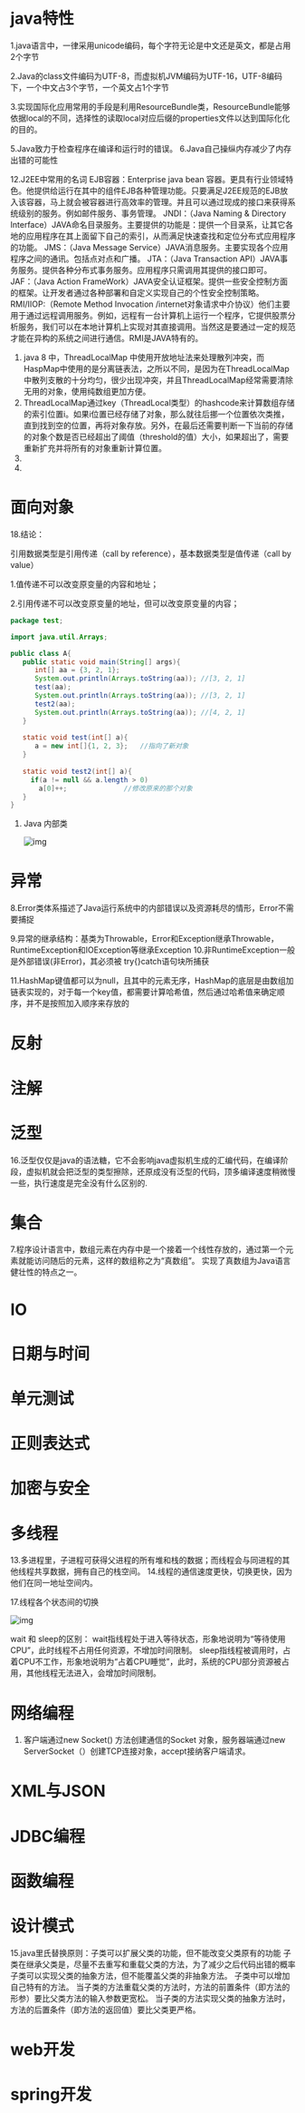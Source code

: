 # java特性

1.java语言中，一律采用unicode编码，每个字符无论是中文还是英文，都是占用2个字节

2.Java的class文件编码为UTF-8，而虚拟机JVM编码为UTF-16，UTF-8编码下，一个中文占3个字节，一个英文占1个字节

3.实现国际化应用常用的手段是利用ResourceBundle类，ResourceBundle能够依据local的不同，选择性的读取local对应后缀的properties文件以达到国际化化的目的。

5.Java致力于检查程序在编译和运行时的错误。
6.Java自己操纵内存减少了内存出错的可能性

12.J2EE中常用的名词
EJB容器：Enterprise java bean 容器。更具有行业领域特色。他提供给运行在其中的组件EJB各种管理功能。只要满足J2EE规范的EJB放入该容器，马上就会被容器进行高效率的管理。并且可以通过现成的接口来获得系统级别的服务。例如邮件服务、事务管理。
JNDI：（Java Naming & Directory Interface）JAVA命名目录服务。主要提供的功能是：提供一个目录系，让其它各地的应用程序在其上面留下自己的索引，从而满足快速查找和定位分布式应用程序的功能。
JMS：（Java Message Service）JAVA消息服务。主要实现各个应用程序之间的通讯。包括点对点和广播。
JTA：（Java Transaction API）JAVA事务服务。提供各种分布式事务服务。应用程序只需调用其提供的接口即可。
JAF：（Java Action FrameWork）JAVA安全认证框架。提供一些安全控制方面的框架。让开发者通过各种部署和自定义实现自己的个性安全控制策略。
RMI/IIOP:（Remote Method Invocation /internet对象请求中介协议）他们主要用于通过远程调用服务。例如，远程有一台计算机上运行一个程序，它提供股票分析服务，我们可以在本地计算机上实现对其直接调用。当然这是要通过一定的规范才能在异构的系统之间进行通信。RMI是JAVA特有的。



1. java 8 中，ThreadLocalMap 中使用开放地址法来处理散列冲突，而HaspMap中使用的是分离链表法，之所以不同，是因为在ThreadLocalMap中散列支散的十分均匀，很少出现冲突，并且ThreadLocalMap经常需要清除无用的对象，使用纯数组更加方便。
2. ThreadLocalMap通过key（ThreadLocal类型）的hashcode来计算数组存储的索引位置i。如果i位置已经存储了对象，那么就往后挪一个位置依次类推，直到找到空的位置，再将对象存放。另外，在最后还需要判断一下当前的存储的对象个数是否已经超出了阈值（threshold的值）大小，如果超出了，需要重新扩充并将所有的对象重新计算位置。
3. 
4. 

# 面向对象

18.结论：

 引用数据类型是引用传递（call by reference），基本数据类型是值传递（call by value） 

1.值传递不可以改变原变量的内容和地址；

2.引用传递不可以改变原变量的地址，但可以改变原变量的内容；

~~~java
package test;

import java.util.Arrays;

public class A{
   public static void main(String[] args){
      int[] aa = {3, 2, 1};
      System.out.println(Arrays.toString(aa)); //[3, 2, 1]
      test(aa);
      System.out.println(Arrays.toString(aa)); //[3, 2, 1]
      test2(aa);
      System.out.println(Arrays.toString(aa)); //[4, 2, 1]
   }
 
   static void test(int[] a){
      a = new int[]{1, 2, 3};   //指向了新对象
   }
 
   static void test2(int[] a){
     if(a != null && a.length > 0)
       a[0]++;              //修改原来的那个对象
   }
}
~~~



1. Java 内部类

    ![img](https://uploadfiles.nowcoder.com/images/20180701/3807435_1530425536125_D49BCBCCF82CF58C566E12F1E3130070) 



# 异常

8.Error类体系描述了Java运行系统中的内部错误以及资源耗尽的情形，Error不需要捕捉

9.异常的继承结构：基类为Throwable，Error和Exception继承Throwable，RuntimeException和IOException等继承Exception
10.非RuntimeException一般是外部错误(非Error)，其必须被 try{}catch语句块所捕获

11.HashMap键值都可以为null，且其中的元素无序，HashMap的底层是由数组加链表实现的，对于每一个key值，都需要计算哈希值，然后通过哈希值来确定顺序，并不是按照加入顺序来存放的

# 反射

# 注解

# 泛型



16.泛型仅仅是java的语法糖，它不会影响java虚拟机生成的汇编代码，在编译阶段，虚拟机就会把泛型的类型擦除，还原成没有泛型的代码，顶多编译速度稍微慢一些，执行速度是完全没有什么区别的.

# 集合

7.程序设计语言中，数组元素在内存中是一个接着一个线性存放的，通过第一个元素就能访问随后的元素，这样的数组称之为“真数组”。
  实现了真数组为Java语言健壮性的特点之一。

# IO

# 日期与时间

# 单元测试

# 正则表达式

# 加密与安全

# 多线程

13.多进程里，子进程可获得父进程的所有堆和栈的数据；而线程会与同进程的其他线程共享数据，拥有自己的栈空间。
14.线程的通信速度更快，切换更快，因为他们在同一地址空间内。

17.线程各个状态间的切换

 ![img](https://uploadfiles.nowcoder.com/images/20180709/3807435_1531103859654_3658A873352D1D5FB9EF74D9F9F1F0B5) 

 wait 和 sleep的区别：
    wait指线程处于进入等待状态，形象地说明为“等待使用CPU”，此时线程不占用任何资源，不增加时间限制。
    sleep指线程被调用时，占着CPU不工作，形象地说明为“占着CPU睡觉”，此时，系统的CPU部分资源被占用，其他线程无法进入，会增加时间限制。 

# 网络编程

1. 客户端通过new Socket() 方法创建通信的Socket 对象，服务器端通过new ServerSocket（）创建TCP连接对象，accept接纳客户端请求。

   

# XML与JSON

# JDBC编程

# 函数编程

# 设计模式

15.java里氏替换原则：子类可以扩展父类的功能，但不能改变父类原有的功能
子类在继承父类是，尽量不去重写和重载父类的方法，为了减少之后代码出错的概率
子类可以实现父类的抽象方法，但不能覆盖父类的非抽象方法。
子类中可以增加自己特有的方法。
当子类的方法重载父类的方法时，方法的前置条件（即方法的形参）要比父类方法的输入参数更宽松。
当子类的方法实现父类的抽象方法时，方法的后置条件（即方法的返回值）要比父类更严格。



# web开发

# spring开发



















  

